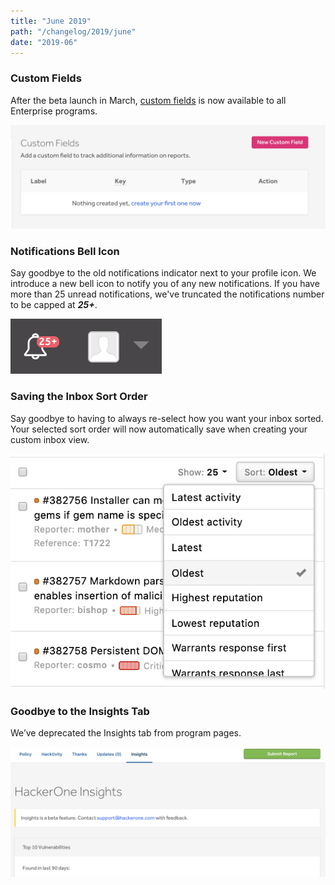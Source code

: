 ```yaml
---
title: "June 2019"
path: "/changelog/2019/june"
date: "2019-06"
---
```


### Custom Fields

After the beta launch in March, [custom fields](/programs/custom-fields.html) is now available to all Enterprise programs.  

![custom fields](./images/mar_2019_custom_fields.png)

### Notifications Bell Icon
Say goodbye to the old notifications indicator next to your profile icon. We introduce a new bell icon to notify you of any new notifications. If you have more than 25 unread notifications, we've truncated the notifications number to be capped at ***25+***.

![bell icon](./images/june_2019_bell_icon.png)

### Saving the Inbox Sort Order
Say goodbye to having to always re-select how you want your inbox sorted. Your selected sort order will now automatically save when creating your custom inbox view.  

![save sort order](./images/june_2019_save_sort_order.png)

### Goodbye to the Insights Tab
We’ve deprecated the Insights tab from program pages.

![insights tab](./images/june_2019_insights.png)

